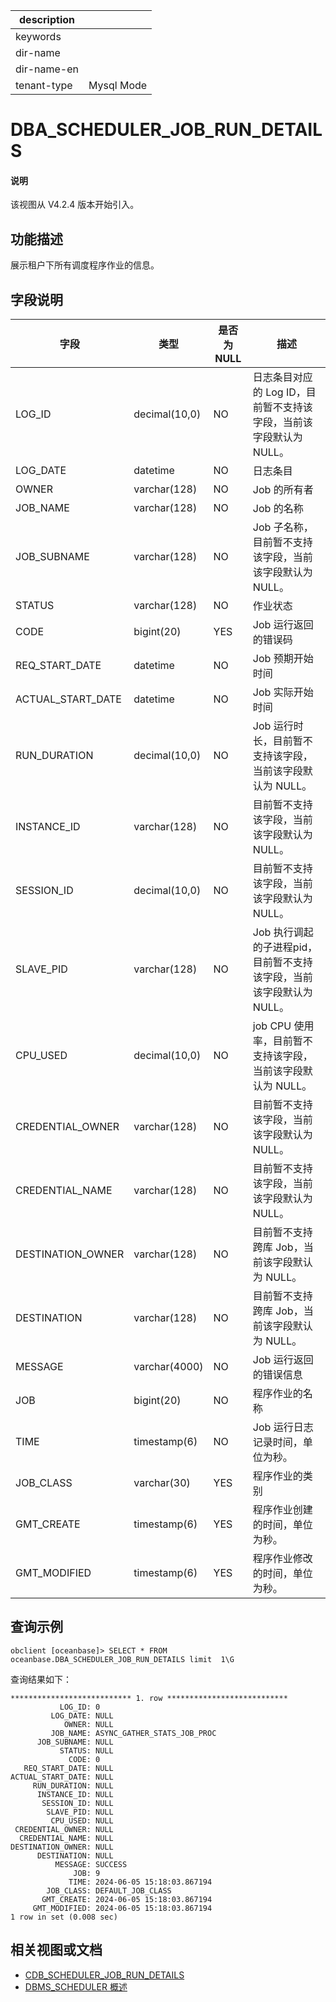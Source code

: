 |description||
|---|---|
|keywords||
|dir-name||
|dir-name-en||
|tenant-type|Mysql Mode|

# DBA_SCHEDULER_JOB_RUN_DETAILS

<main id="notice" type='explain'>
  <h4>说明</h4>
  <p>该视图从 V4.2.4 版本开始引入。</p>
</main>

## 功能描述

展示租户下所有调度程序作业的信息。

## 字段说明

| **字段** | **类型** | **是否为 NULL** | **描述** |
| -------- | -------- | --------------- | -------- |
| LOG_ID            | decimal(10,0)                    | NO   | 日志条目对应的 Log ID，目前暂不支持该字段，当前该字段默认为 NULL。|
| LOG_DATE          | datetime                         | NO   | 日志条目|
| OWNER             | varchar(128)                     | NO   | Job 的所有者|
| JOB_NAME          | varchar(128)                     | NO   | Job 的名称|
| JOB_SUBNAME       | varchar(128)                     | NO   | Job 子名称，目前暂不支持该字段，当前该字段默认为 NULL。|
| STATUS            | varchar(128)                     | NO   | 作业状态|
| CODE              | bigint(20)                       | YES  | Job 运行返回的错误码 |
| REQ_START_DATE    | datetime                         | NO   | Job 预期开始时间|
| ACTUAL_START_DATE | datetime                         | NO   | Job 实际开始时间|
| RUN_DURATION      | decimal(10,0)                    | NO   | Job 运行时长，目前暂不支持该字段，当前该字段默认为 NULL。|
| INSTANCE_ID       | varchar(128)                     | NO   | 目前暂不支持该字段，当前该字段默认为 NULL。|
| SESSION_ID        | decimal(10,0)                    | NO   | 目前暂不支持该字段，当前该字段默认为 NULL。|
| SLAVE_PID         | varchar(128)                     | NO   | Job 执行调起的子进程pid，目前暂不支持该字段，当前该字段默认为 NULL。|
| CPU_USED          | decimal(10,0)                    | NO   | job CPU 使用率，目前暂不支持该字段，当前该字段默认为 NULL。|
| CREDENTIAL_OWNER  | varchar(128)                     | NO   | 目前暂不支持该字段，当前该字段默认为 NULL。|
| CREDENTIAL_NAME   | varchar(128)                     | NO   | 目前暂不支持该字段，当前该字段默认为 NULL。|
| DESTINATION_OWNER | varchar(128)                     | NO   | 目前暂不支持跨库 Job，当前该字段默认为 NULL。|
| DESTINATION       | varchar(128)                     | NO   | 目前暂不支持跨库 Job，当前该字段默认为 NULL。|
| MESSAGE           | varchar(4000)                    | NO   | Job 运行返回的错误信息 |
| JOB               | bigint(20)                       | NO   | 程序作业的名称 |
| TIME              | timestamp(6)                     | NO   | Job 运行日志记录时间，单位为秒。 |
| JOB_CLASS         | varchar(30)                      | YES  | 程序作业的类别 |
| GMT_CREATE        | timestamp(6)                     | YES  | 程序作业创建的时间，单位为秒。 |
| GMT_MODIFIED      | timestamp(6)                     | YES  | 程序作业修改的时间，单位为秒。 |

## 查询示例


```shell
obclient [oceanbase]> SELECT * FROM oceanbase.DBA_SCHEDULER_JOB_RUN_DETAILS limit  1\G
```

查询结果如下：

```shell
*************************** 1. row ***************************
           LOG_ID: 0
         LOG_DATE: NULL
            OWNER: NULL
         JOB_NAME: ASYNC_GATHER_STATS_JOB_PROC
      JOB_SUBNAME: NULL
           STATUS: NULL
             CODE: 0
   REQ_START_DATE: NULL
ACTUAL_START_DATE: NULL
     RUN_DURATION: NULL
      INSTANCE_ID: NULL
       SESSION_ID: NULL
        SLAVE_PID: NULL
         CPU_USED: NULL
 CREDENTIAL_OWNER: NULL
  CREDENTIAL_NAME: NULL
DESTINATION_OWNER: NULL
      DESTINATION: NULL
          MESSAGE: SUCCESS
              JOB: 9
             TIME: 2024-06-05 15:18:03.867194
        JOB_CLASS: DEFAULT_JOB_CLASS
       GMT_CREATE: 2024-06-05 15:18:03.867194
     GMT_MODIFIED: 2024-06-05 15:18:03.867194
1 row in set (0.008 sec)
```

## 相关视图或文档

* [CDB_SCHEDULER_JOB_RUN_DETAILS](../../300.system-view-of-sys-tenant/200.dictionary-view-of-sys-tenant/32600.o-cdb_scheduler_job_run_details-of-sys-tenant.md)
* [DBMS_SCHEDULER 概述](../../../../700.reference/500.sql-reference/300.pl-reference/300.pl-oracle/1400.pl-system-package-oracle/14200.dbms-scheduler-oracle/100.dbms-scheduler-overview-oracle.md)

